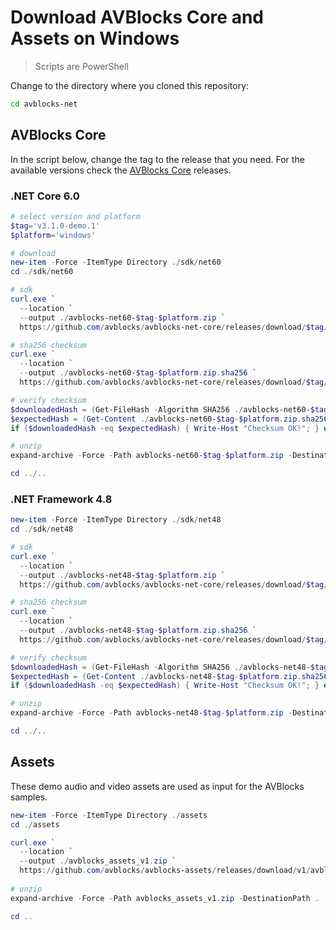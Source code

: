 # Download AVBlocks Core and Assets on Windows

> Scripts are PowerShell

Change to the directory where you cloned this repository:

```bash
cd avblocks-net
```

## AVBlocks Core

In the script below, change the tag to the release that you need. For the available versions check the [AVBlocks Core](https://github.com/avblocks/avblocks-core/releases) releases.   

### .NET Core 6.0

```powershell
# select version and platform
$tag='v3.1.0-demo.1'
$platform='windows'

# download
new-item -Force -ItemType Directory ./sdk/net60
cd ./sdk/net60

# sdk
curl.exe `
  --location `
  --output ./avblocks-net60-$tag-$platform.zip `
  https://github.com/avblocks/avblocks-net-core/releases/download/$tag/avblocks-net60-$tag-$platform.zip

# sha256 checksum
curl.exe `
  --location `
  --output ./avblocks-net60-$tag-$platform.zip.sha256 `
  https://github.com/avblocks/avblocks-net-core/releases/download/$tag/avblocks-net60-$tag-$platform.zip.sha256

# verify checksum
$downloadedHash = (Get-FileHash -Algorithm SHA256 ./avblocks-net60-$tag-$platform.zip).Hash.ToLower()
$expectedHash = (Get-Content ./avblocks-net60-$tag-$platform.zip.sha256).Split(' ')[0].ToLower()
if ($downloadedHash -eq $expectedHash) { Write-Host "Checksum OK!"; } else { { Write-Host "Checksum failed!"; } }

# unzip
expand-archive -Force -Path avblocks-net60-$tag-$platform.zip -DestinationPath .

cd ../..
```

### .NET Framework 4.8 

```powershell
new-item -Force -ItemType Directory ./sdk/net48
cd ./sdk/net48

# sdk
curl.exe `
  --location `
  --output ./avblocks-net48-$tag-$platform.zip `
  https://github.com/avblocks/avblocks-net-core/releases/download/$tag/avblocks-net48-$tag-$platform.zip

# sha256 checksum
curl.exe `
  --location `
  --output ./avblocks-net48-$tag-$platform.zip.sha256 `
  https://github.com/avblocks/avblocks-net-core/releases/download/$tag/avblocks-net48-$tag-$platform.zip.sha256

# verify checksum
$downloadedHash = (Get-FileHash -Algorithm SHA256 ./avblocks-net48-$tag-$platform.zip).Hash.ToLower()
$expectedHash = (Get-Content ./avblocks-net48-$tag-$platform.zip.sha256).Split(' ')[0].ToLower()
if ($downloadedHash -eq $expectedHash) { Write-Host "Checksum OK!"; } else { { Write-Host "Checksum failed!"; } }

# unzip
expand-archive -Force -Path avblocks-net48-$tag-$platform.zip -DestinationPath .

cd ../..
```

## Assets

These demo audio and video assets are used as input for the AVBlocks samples.

```powershell
new-item -Force -ItemType Directory ./assets
cd ./assets

curl.exe `
  --location `
  --output ./avblocks_assets_v1.zip `
  https://github.com/avblocks/avblocks-assets/releases/download/v1/avblocks_assets_v1.zip
  
# unzip
expand-archive -Force -Path avblocks_assets_v1.zip -DestinationPath .

cd ..
```
